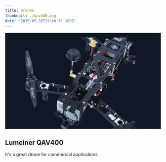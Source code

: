 ```yaml
---
title: Drones
thumbnail: ./qav400.png
date: "2015-05-28T22:40:32.169Z"
---
```


![QAV400](./qav400.png)


## Lumeiner QAV400

It's a great drone for commercial applications